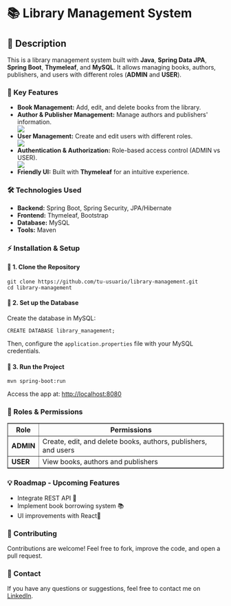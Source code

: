 <h1>📚 Library Management System</h1>


<h2>📖 Description</h2>
    <p>This is a library management system built with <strong>Java</strong>, <strong>Spring Data JPA</strong>, <strong>Spring Boot</strong>, <strong>Thymeleaf</strong>, and <strong>MySQL</strong>. It allows managing books, authors, publishers, and users with different roles (<strong>ADMIN</strong> and <strong>USER</strong>).</p>

<h3>🚀 Key Features</h3>
    <ul>
        <li><strong>Book Management:</strong> Add, edit, and delete books from the library.</li>
        <li><strong>Author & Publisher Management:</strong> Manage authors and publishers' information.</li>
        <img src="https://github.com/user-attachments/assets/386436ee-bbb8-49b0-abaa-56baafdee7a0"/>
        <li><strong>User Management:</strong> Create and edit users with different roles.</li>
        <img src="https://github.com/user-attachments/assets/b2beee9c-713c-4ec1-946a-eb6bc89a0f2a"/>
        <li><strong>Authentication & Authorization:</strong> Role-based access control (ADMIN vs USER).</li>
        <img src="https://github.com/user-attachments/assets/7bb47446-d49e-4d98-86c0-e81ef59abdc2"/>
        <li><strong>Friendly UI:</strong> Built with <strong>Thymeleaf</strong> for an intuitive experience.</li>
    </ul>

 <h3>🛠️ Technologies Used</h3>
    <ul>
        <li><strong>Backend:</strong> Spring Boot, Spring Security, JPA/Hibernate</li>
        <li><strong>Frontend:</strong> Thymeleaf, Bootstrap</li>
        <li><strong>Database:</strong> MySQL</li>
        <li><strong>Tools:</strong> Maven</li>
    </ul>

 <h3>⚡ Installation & Setup</h3>
    <h4>🔹 1. Clone the Repository</h4>
    <pre><code>git clone https://github.com/tu-usuario/library-management.git
cd library-management</code></pre>

<h4>🔹 2. Set up the Database</h4>
    <p>Create the database in MySQL:</p>
    <pre><code>CREATE DATABASE library_management;</code></pre>
    <p>Then, configure the <code>application.properties</code> file with your MySQL credentials.</p>

<h4>🔹 3. Run the Project</h4>
    <pre><code>mvn spring-boot:run</code></pre>
    <p>Access the app at: <a href="http://localhost:8080">http://localhost:8080</a></p>


<h3>👥 Roles & Permissions</h3>
    <table border="1">
        <thead>
            <tr>
                <th>Role</th>
                <th>Permissions</th>
            </tr>
        </thead>
        <tbody>
            <tr>
                <td><strong>ADMIN</strong></td>
                <td>Create, edit, and delete books, authors, publishers, and users</td>
            </tr>
            <tr>
                <td><strong>USER</strong></td>
                <td>View books, authors and publishers</td>
            </tr>
        </tbody>
    </table>

<h3>💡 Roadmap - Upcoming Features</h3>
    <ul>
        <li>Integrate REST API 📡</li>
        <li>Implement book borrowing system 📚</li>
        <li>UI improvements with React🎨</li>
    </ul>

<h3>🤝 Contributing</h3>
    <p>Contributions are welcome! Feel free to fork, improve the code, and open a pull request.</p>

<h3>📩 Contact</h3>
    <p>If you have any questions or suggestions, feel free to contact me on <a href="https://www.linkedin.com/in/andrea-bermudez-alvarez/" target="_blank">LinkedIn</a>.</p>
